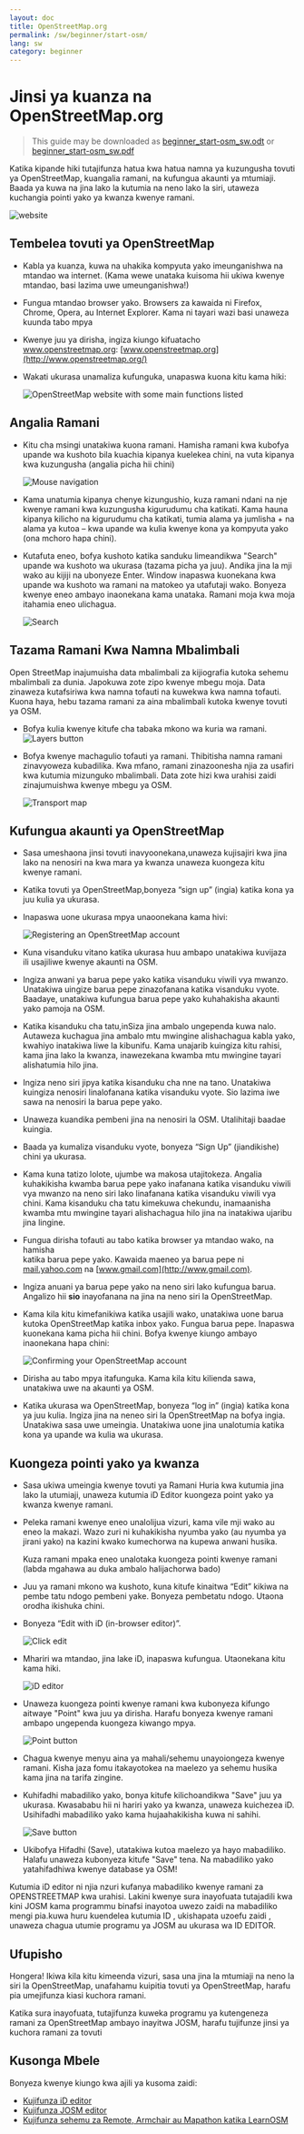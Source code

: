 ```yaml
---
layout: doc
title: OpenStreetMap.org
permalink: /sw/beginner/start-osm/
lang: sw
category: beginner
---
```


Jinsi ya kuanza na OpenStreetMap.org
====================================

> This guide may be downloaded as [beginner_start-osm_sw.odt](/files/beginner_start-osm_sw.odt) or [beginner_start-osm_sw.pdf](/files/beginner_start-osm_sw.pdf)

Katika kipande hiki tutajifunza hatua kwa hatua namna ya kuzungusha 
tovuti ya OpenStreetMap, kuangalia ramani, na kufungua akaunti ya 
mtumiaji. Baada ya kuwa na jina lako la kutumia na neno lako la siri, utaweza 
kuchangia pointi yako ya kwanza kwenye ramani.

![website][]

Tembelea tovuti ya OpenStreetMap
-------------------------------

-   Kabla ya kuanza, kuwa na uhakika kompyuta yako imeunganishwa  na mtandao wa internet. 
    (Kama wewe unataka kuisoma hii ukiwa kwenye mtandao, basi lazima uwe umeunganishwa!) 
-   Fungua mtandao browser yako. Browsers za kawaida ni Firefox, Chrome, Opera, au Internet 
    Explorer. Kama ni tayari wazi basi unaweza kuunda tabo mpya


-   Kwenye juu ya dirisha, ingiza kiungo kifuatacho www.openstreetmap.org:
    [www.openstreetmap.org](http://www.openstreetmap.org/)
-   Wakati ukurasa unamaliza kufunguka, unapaswa kuona kitu kama 
    hiki:


    ![OpenStreetMap website with some main functions listed][]

Angalia Ramani
----------------

-   Kitu cha msingi unatakiwa kuona ramani. Hamisha ramani kwa kubofya 
    upande wa kushoto bila kuachia kipanya kuelekea chini, na 
    vuta kipanya kwa kuzungusha (angalia picha hii chini)

    ![Mouse navigation][]

-   Kama unatumia kipanya chenye kizungushio, kuza ramani ndani na nje 
    kwenye ramani kwa kuzungusha kigurudumu cha katikati. Kama hauna 
    kipanya kilicho na kigurudumu cha katikati, tumia alama ya jumlisha + 
    na alama ya kutoa – kwa upande wa kulia kwenye kona ya kompyuta yako 
    (ona mchoro hapa chini). 

-   Kutafuta eneo, bofya kushoto katika sanduku limeandikwa "Search" upande 
    wa kushoto wa ukurasa (tazama picha ya juu). Andika jina la mji wako 
    au kijiji na ubonyeze Enter. Window inapaswa kuonekana kwa upande wa 
    kushoto wa ramani na matokeo ya utafutaji wako. Bonyeza kwenye eneo 
    ambayo inaonekana kama unataka. Ramani moja kwa moja itahamia eneo 
    ulichagua.

    ![Search][]
   


Tazama Ramani  Kwa Namna Mbalimbali
-----------------------------------

Open StreetMap inajumuisha data mbalimbali za kijiografia kutoka sehemu 
mbalimbali za dunia. Japokuwa zote zipo kwenye mbegu moja. Data zinaweza 
kutafsiriwa kwa namna tofauti na kuwekwa kwa namna tofauti. Kuona haya, 
hebu tazama ramani za aina mbalimbali kutoka kwenye tovuti ya OSM.

-   Bofya kulia kwenye kitufe cha tabaka mkono wa kuria wa ramani.
    ![Layers button][]

-   Bofya kwenye machagulio tofauti ya ramani. Thibitisha namna ramani 
    zinavyoweza kubadilika. Kwa mfano, ramani zinazoonesha njia za usafiri 
    kwa kutumia mizunguko mbalimbali. Data zote hizi kwa urahisi zaidi 
    zinajumuishwa kwenye mbegu ya OSM.

    ![Transport map][]

Kufungua akaunti ya OpenStreetMap
-------------------------------

-   Sasa umeshaona jinsi tovuti inavyoonekana,unaweza  kujisajiri kwa 
    jina lako na nenosiri na kwa mara ya kwanza unaweza kuongeza kitu 
    kwenye ramani.
    
-   Katika tovuti ya OpenStreetMap,bonyeza “sign up” (ingia) katika kona 
    ya juu kulia ya ukurasa.

-   Inapaswa uone ukurasa mpya unaoonekana kama hivi:

    ![Registering an OpenStreetMap account][]

-   Kuna visanduku vitano katika ukurasa huu ambapo unatakiwa kuvijaza  
    ili usajiliwe kwenye akaunti na OSM.

-   Ingiza anwani ya barua pepe yako katika visanduku viwili vya mwanzo. 
    Unatakiwa uingize barua pepe zinazofanana katika visanduku vyote. 
    Baadaye, unatakiwa kufungua barua pepe yako kuhahakisha akaunti 
    yako pamoja na OSM.

-   Katika kisanduku cha tatu,inSiza jina ambalo ungependa kuwa nalo. 
    Autaweza kuchagua jina ambalo mtu mwingine alishachagua kabla 
    yako, kwahiyo inatakiwa liwe la kibunifu. Kama unajarib kuingiza 
    kitu rahisi, kama jina lako la kwanza, inawezekana kwamba mtu 
    mwingine tayari alishatumia hilo jina.

-   Ingiza neno siri jipya katika kisanduku cha nne na tano. Unatakiwa 
    kuingiza nenosiri linalofanana katika visanduku vyote. Sio lazima 
    iwe sawa na nenosiri la barua pepe yako.

-   Unaweza kuandika pembeni jina na nenosiri la OSM. Utalihitaji baadae 
    kuingia.

-   Baada ya kumaliza visanduku vyote, bonyeza “Sign Up” (jiandikishe) 
    chini ya ukurasa.

-   Kama kuna tatizo lolote, ujumbe wa makosa utajitokeza. Angalia 
    kuhakikisha kwamba barua pepe yako inafanana katika visanduku 
    viwili vya mwanzo na neno siri lako linafanana katika visanduku 
    viwili vya chini. Kama kisanduku cha tatu kimekuwa chekundu,
    inamaanisha kwamba mtu mwingine tayari alishachagua hilo jina na 
    inatakiwa ujaribu jina lingine.

-   Fungua dirisha tofauti au tabo katika  browser ya mtandao wako, na hamisha  
    katika barua pepe yako. Kawaida maeneo ya barua pepe ni 
    [mail.yahoo.com](http://mail.yahoo.com) na [www.gmail.com](http://www.gmail.com).

-   Ingiza anuani ya barua pepe yako na neno siri lako kufungua barua. 
    Angalizo hii __sio__ inayofanana na jina na neno siri la OpenStreetMap. 

-   Kama kila kitu kimefanikiwa katika usajili wako, unatakiwa uone barua 
    kutoka OpenStreetMap katika inbox yako. Fungua barua pepe. Inapaswa 
    kuonekana kama picha hii chini. Bofya kwenye kiungo ambayo inaonekana 
    hapa chini:


    ![Confirming your OpenStreetMap account][]

-   Dirisha au tabo mpya itafunguka. Kama kila kitu kilienda sawa, 
    unatakiwa uwe na akaunti ya OSM.

-   Katika ukurasa wa OpenStreetMap, bonyeza “log in” (ingia) katika kona 
    ya juu kulia. Ingiza jina na neneo siri la OpenStreetMap na bofya ingia.
    Unatakiwa sasa uwe umeingia. Unatakiwa uone jina unalotumia katika kona 
    ya upande wa kulia wa ukurasa.

Kuongeza pointi yako ya kwanza
------------------------------

-   Sasa ukiwa umeingia kwenye tovuti ya Ramani Huria kwa kutumia jina 
    lako la utumiaji, unaweza kutumia iD Editor kuongeza point yako ya 
    kwanza kwenye ramani.

-   Peleka ramani kwenye eneo unalolijua vizuri, kama vile mji wako au eneo la makazi. Wazo zuri ni kuhakikisha nyumba     yako (au nyumba ya jirani yako) na kazini kwako kumechorwa na kupewa anwani husika.

    Kuza ramani mpaka eneo unalotaka kuongeza pointi kwenye ramani (labda mgahawa au duka ambalo halijachorwa bado)
   
-   Juu ya ramani mkono wa kushoto, kuna kitufe kinaitwa “Edit” kikiwa na pembe 
    tatu ndogo pembeni yake. Bonyeza pembetatu ndogo. Utaona orodha ikishuka chini.

-   Bonyeza “Edit with iD (in-browser editor)”. 

    ![Click edit][]
-   Mhariri wa mtandao, jina lake iD, inapaswa kufungua. Utaonekana kitu kama hiki.

    ![iD editor][]

-   Unaweza kuongeza pointi kwenye ramani kwa kubonyeza kifungo aitwaye "Point" 
    kwa juu ya dirisha. Harafu bonyeza kwenye ramani ambapo ungependa kuongeza 
    kiwango mpya.

    ![Point button][]    

-   Chagua kwenye menyu aina ya mahali/sehemu unayoiongeza kwenye ramani. Kisha jaza 
    fomu itakayotokea na maelezo ya sehemu husika kama jina na tarifa zingine.

-   Kuhifadhi mabadiliko yako, bonya kitufe kilichoandikwa "Save" juu ya ukurasa. 
    Kwasababu hii ni hariri yako ya kwanza, unaweza kuichezea iD. Usihifadhi mabadiliko 
    yako kama hujaahakikisha kuwa ni sahihi.

    ![Save button][]    
    
-   Ukibofya Hifadhi (Save), utatakiwa kutoa maelezo ya hayo mabadiliko. Halafu unaweza 
    kubonyeza kitufe "Save" tena. Na mabadiliko yako yatahifadhiwa kwenye database ya OSM!

<!-- link to iD editor chapter when ready -->

Kutumia iD editor ni njia nzuri kufanya mabadiliko kwenye ramani za OPENSTREETMAP kwa urahisi.
Lakini kwenye sura inayofuata tutajadili kwa kini JOSM kama programmu binafsi inayotoa uwezo 
zaidi na mabadiliko mengi pia.kuwa huru kuendelea kutumia ID , ukishapata uzoefu zaidi , unaweza 
chagua utumie programu ya JOSM au ukurasa wa ID EDITOR.


Ufupisho
--------

Hongera! Ikiwa kila kitu kimeenda vizuri, sasa una jina la mtumiaji na neno 
la siri  la OpenStreetMap, unafahamu kuipitia tovuti ya OpenStreetMap, 
harafu pia umejifunza kiasi kuchora ramani.

Katika sura inayofuata, tutajifunza kuweka programu ya kutengeneza ramani 
za OpenStreetMap ambayo inayitwa JOSM, harafu tujifunze jinsi ya kuchora 
ramani za tovuti

Kusonga Mbele
--------------
Bonyeza kwenye kiungo kwa ajili ya kusoma zaidi:  

*  [Kujifunza iD editor](/sw/beginner/id-editor/) 
*  [Kujifunza JOSM editor](/sw/josm/start-josm/)
*  [Kujifunza sehemu za Remote, Armchair au Mapathon katika LearnOSM](/sw/coordination/remote/)  

[website]: /images/beginner/start-osm_website.png
[OpenStreetMap website with some main functions listed]: /images/beginner/osm-website-main-functions.png
[Mouse navigation]: /images/beginner/mouse-navigation.png
[Search]: /images/beginner/search.png
[Layers button]: /images/beginner/layers.png
[Transport map]: /images/beginner/transport-map.png
[Registering an OpenStreetMap account]: /images/beginner/registering-account.png
[Confirming your OpenStreetMap account]: /images/beginner/confirming-account.png
[Click edit]: /images/beginner/click-edit.png
[iD editor]: /images/beginner/id-editor.png
[Point button]: /images/beginner/point-button.png
[Save button]: /images/beginner/save-button.png
